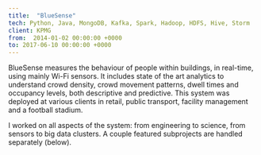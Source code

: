 ```yaml
---
title:  "BlueSense"
tech: Python, Java, MongoDB, Kafka, Spark, Hadoop, HDFS, Hive, Storm
client: KPMG
from:  2014-01-02 00:00:00 +0000
to: 2017-06-10 00:00:00 +0000
---
```

BlueSense measures the behaviour of people within buildings, in real-time, using mainly Wi-Fi sensors. It includes state of the art analytics to understand crowd density, crowd movement patterns, dwell times and occupancy levels, both descriptive and predictive. This system was deployed at various clients in retail, public transport, facility management and a football stadium.

I worked on all aspects of the system: from engineering to science, from sensors to big data clusters. A couple featured subprojects are handled separately (below).
